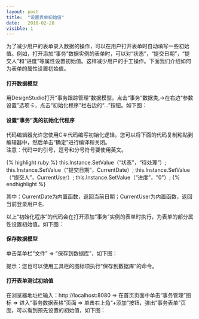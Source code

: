 ```yaml
---
layout: post
title:  "设置表单初始值"
date:   2018-02-28
visible: 1
---
```


为了减少用户的表单录入数据的操作，可以在用户打开表单时自动填写一些初始值。例如，打开添加“事务”数据实例的表单时，可以对“状态”，“提交日期”，“提交人”和“进度”等属性设置初始值。这样减少用户的手工操作。下面我们介绍如何为表单的属性设置初始值。

#### 打开数据模型

用DesignStudio打开“事务跟踪管理”数据模型。点击“事务”数据类,→在右边“参数设置”选项卡，点击“初始化程序”栏右边的“...”按钮。如下图：
<img src="{{'/assets/img/2018-2-28-设置表单初始值1.png' | prepend: site.baseurl }}" alt="">

#### 设置“事务”类的初始化代程序

代码编辑器允许您使用C＃代码编写初始化逻辑。您可以将下面的代码复制粘贴到编辑器中，然后单击“确定”进行编译和关闭。<br>
注意：代码中的引号，逗号和分号符号要使用英文。

{% highlight ruby %}
this.Instance.SetValue（“状态”，“待处理”）; 
this.Instance.SetValue（“提交日期”，CurrentDate）;
this.Instance.SetValue（“提交人”，CurrentUser）;
this.Instance.SetValue（“进度”，"0"）;
{% endhighlight %}

其中：CurrentDate为内置函数，返回当前日期；CurrentUser为内置函数，返回当前登录用户名.

以上“初始化程序”的代码会在打开添加“事务”实例的表单时执行，为表单的部分属性设置初始值。如下图：
<img src="{{'/assets/img/2018-2-28-设置表单初始值2.png' | prepend: site.baseurl }}" alt="">

#### 保存数据模型

单击菜单栏“文件” => “保存到数据库”，如下图：
<img src="{{'/assets/img/2018-2-28-设置表单初始值3.png' | prepend: site.baseurl }}" alt="">

提示：您也可以使用工具栏的图标项执行“保存到数据库”的命令。

#### 打开表单测试初始值

在浏览器地址栏输入：http://localhost:8080 => 在首页页面中单击“事务管理”图标 => 进入“事务数据表格”页面 => 单击右上角“+添加”按钮，弹出“事务表单”页面，可以看到预先设置的初始值，如下图：
<img src="{{'/assets/img/2018-2-28-设置表单初始值4.png' | prepend: site.baseurl }}" alt="">




